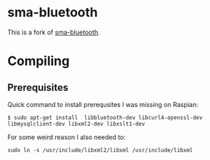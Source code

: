 # sma-bluetooth

This is a fork of [sma-bluetooth](https://github.com/sma-bluetooth/sma-bluetooth).

# Compiling

## Prerequisites

Quick command to install prerequsites I was missing on Raspian:
````
$ sudo apt-get install  libbluetooth-dev libcurl4-openssl-dev libmysqlclient-dev libxml2-dev libxslt1-dev
````

For some weird reason I also needed to:

````
sudo ln -s /usr/include/libxml2/libxml /usr/include/libxml
````

